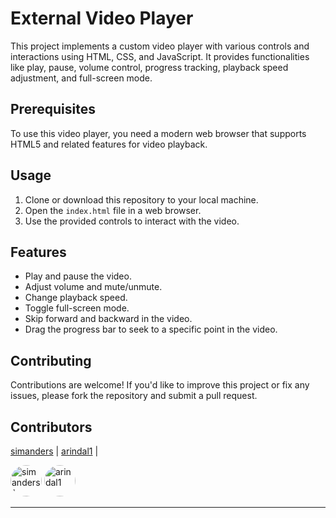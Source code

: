 # External Video Player

This project implements a custom video player with various controls and interactions using HTML, CSS, and JavaScript. It provides functionalities like play, pause, volume control, progress tracking, playback speed adjustment, and full-screen mode.

## Prerequisites

To use this video player, you need a modern web browser that supports HTML5 and related features for video playback.

## Usage

1. Clone or download this repository to your local machine.
2. Open the `index.html` file in a web browser.
3. Use the provided controls to interact with the video.

## Features

- Play and pause the video.
- Adjust volume and mute/unmute.
- Change playback speed.
- Toggle full-screen mode.
- Skip forward and backward in the video.
- Drag the progress bar to seek to a specific point in the video.

## Contributing

Contributions are welcome! If you'd like to improve this project or fix any issues, please fork the repository and submit a pull request.

## Contributors

[simanders](https://github.com/simanders) | [arindal1](https://github.com/arindal1) | 

<img src="https://avatars.githubusercontent.com/u/90633213?v=4" alt="simanders1" width="50" height="50" style="border-radius: 50%"> <img src="https://avatars.githubusercontent.com/u/110285827?v=4" alt="arindal1" width="50" height="50" style="border-radius: 50%">


---
